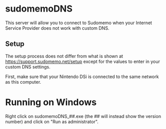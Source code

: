 # sudomemoDNS

This server will allow you to connect to Sudomemo when
your Internet Service Provider does not work with custom DNS.

## Setup

The setup process does not differ from what is shown at
https://support.sudomemo.net/setup except for the values
to enter in your custom DNS settings.

First, make sure that your Nintendo DSi is connected to the
same network as this computer.

# Running on Windows

Right click on sudomemoDNS_##.exe (the ## will instead show the version number) and click on "Run as administrator".
